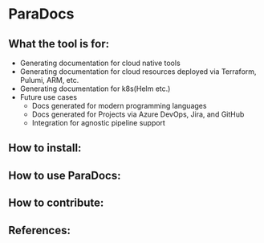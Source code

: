 # ParaDocs 

## What the tool is for: 
* Generating documentation for cloud native tools
* Generating documentation for cloud resources deployed via Terraform, Pulumi, ARM, etc.
* Generating documentation for k8s(Helm etc.)
* Future use cases
  * Docs generated for modern programming languages
  * Docs generated for Projects via Azure DevOps, Jira, and GitHub 
  * Integration for agnostic pipeline support 
## How to install: 

## How to use ParaDocs:

## How to contribute:

## References: 


